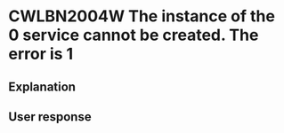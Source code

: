 # CWLBN2004W The instance of the 0 service cannot be created. The error is 1

## Explanation

## User response